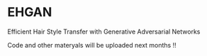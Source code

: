 # EHGAN
Efficient Hair Style Transfer with Generative Adversarial Networks


Code and other materyals will be uploaded next months !!

